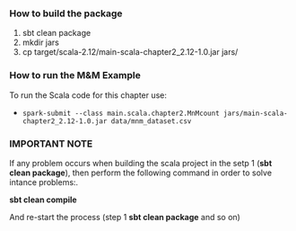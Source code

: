 ### How to build the package
 1. sbt clean package
 2. mkdir jars
 3. cp target/scala-2.12/main-scala-chapter2_2.12-1.0.jar jars/

### How to run the M&M Example
To run the Scala code for this chapter use:

 * `spark-submit --class main.scala.chapter2.MnMcount jars/main-scala-chapter2_2.12-1.0.jar data/mnm_dataset.csv`

 ### IMPORTANT NOTE

 If any problem occurs when building the scala project in the setp 1 (**sbt clean package**), then perform the following command in order to solve intance problems:.

 **sbt clean compile**

And re-start the process (step 1 **sbt clean package** and so on)